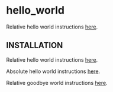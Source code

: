 # hello_world
Relative hello world instructions [here](docs/hello_world.md).

INSTALLATION
-------------
Relative hello world instructions [here](docs/hello_world.md).

Absolute hello world instructions [here](https://github.com/kathy-t/hello_world/blob/master/docs/hello_world.md).

Relative goodbye world instructions [here](./goodbye_world.md).
